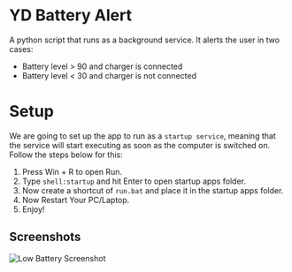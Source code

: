
# **YD Battery Alert**

A python script that runs as a background service. It alerts the user in two cases:

* Battery level > 90 and charger is connected
* Battery level < 30 and charger is not connected

# Setup
We are going to set up the app to run as a `startup service`, meaning that the service will start executing as soon as the computer is switched on. Follow the steps below for this:

1. Press Win + R to open Run.
2. Type `shell:startup` and hit Enter to open startup apps folder. 
3. Now create a shortcut of `run.bat` and place it in the startup apps folder.
4. Now Restart Your PC/Laptop.
5. Enjoy!


## Screenshots

![Low Battery Screenshot](https://github.com/ydrgzm/YD-Battery-Alert/blob/main/images/low_battery.png?raw=true)
